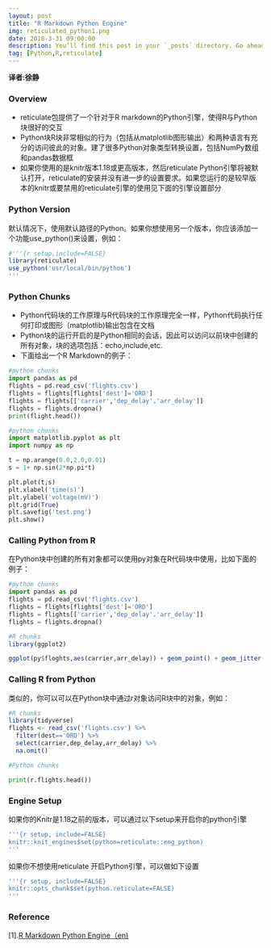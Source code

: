 ```yaml
---
layout: post
title: "R Markdown Python Engine"
img: reticulated_python1.png 
date: 2018-3-31 09:00:00 
description: You’ll find this post in your `_posts` directory. Go ahead and edit it and re-build the site to see your changes. # Add post description (optional)
tag: [Python,R,reticulate]
---
```


**译者:徐静**

### Overview

+ reticulate包提供了一个针对于R markdown的Python引擎，使得R与Python块很好的交互
+ Python块R块非常相似的行为（包括从matplotlib图形输出）和两种语言有充分的访问彼此的对象。建了很多Python对象类型转换设置，包括NumPy数组和pandas数据框
+ 如果你使用的是knitr版本1.18或更高版本，然后reticulate Python引擎将被默认打开，reticulate的安装并没有进一步的设置要求。如果您运行的是较早版本的knitr或要禁用的reticulate引擎的使用见下面的引擎设置部分


### Python Version

默认情况下，使用默认路径的Python。如果你想使用另一个版本，你应该添加一个功能use_python()来设置，例如：

```r
#'''{r setup,include=FALSE}
library(reticulate)
use_python('usr/local/bin/python')
'''
```

### Python Chunks

+ Python代码块的工作原理与R代码块的工作原理完全一样，Python代码执行任何打印或图形（matplotlib)输出包含在文档
+ Python块的运行开启的是Python相同的会话，因此可以访问以前块中创建的所有对象，块的选项包括：echo,include,etc.
+ 下面给出一个R Markdown的例子：

```python
#python chunks
import pandas as pd
flights = pd.read_csv('flights.csv')
flights = flights[flights['dest']='ORD']
flights = flights[['carrier','dep_delay'.'arr_delay']]
flights = flights.dropna()
print(flight.head())

```

```python
#python chunks
import matplotlib.pyplot as plt
import numpy as np

t = np.arange(0.0,2.0,0.01)
s = 1+ np.sin(2*np.pi*t)

plt.plot(t,s)
plt.xlabel('time(s)')
plt.ylabel('voltage(mV)')
plt.grid(True)
plt.savefig('test.png')
plt.show()
```

### Calling Python from R

在Python块中创建的所有对象都可以使用py对象在R代码块中使用，比如下面的例子：

```python
#python chunks
import pandas as pd
flights = pd.read_csv('flights.csv')
flights = flights[flights['dest']='ORD']
flights = flights[['carrier','dep_delay'.'arr_delay']]
flights = flights.dropna()


```

```r
#R chunks
library(ggplot2)

ggplot(py$floghts,aes(carrier,arr_delay)) + geom_point() + geom_jitter()

```

### Calling R from Python

类似的，你可以可以在Python块中通过r对象访问R块中的对象，例如：

```r
#R chunks
library(tidyverse)
flights <- read_csv('flights.csv') %>%
  filter(dest=='ORD') %>%
  select(carrier,dep_delay,arr_delay) %>%
  na.omit()
```

```python
#Python chunks

print(r.flights.head())
```


### Engine Setup

如果你的Knitr是1.18之前的版本，可以通过以下setup来开启你的python引擎

```r
'''{r setup, include=FALSE}
knitr::knit_engines$set(python=reticulate::eng_python)
'''
```

如果你不想使用reticulate 开启Python引擎，可以做如下设置

```r
'''{r setup, include=FALSE}
knitr::opts_chunk$set(python.reticulate=FALSE)
'''
```

### Reference

[1].[R Markdown Python Engine（en)](https://rstudio.github.io/reticulate/articles/r_markdown.html)